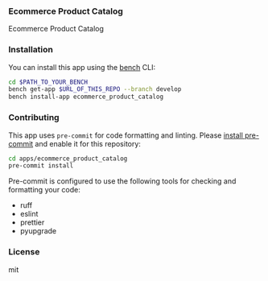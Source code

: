 ### Ecommerce Product Catalog

Ecommerce Product Catalog

### Installation

You can install this app using the [bench](https://github.com/frappe/bench) CLI:

```bash
cd $PATH_TO_YOUR_BENCH
bench get-app $URL_OF_THIS_REPO --branch develop
bench install-app ecommerce_product_catalog
```

### Contributing

This app uses `pre-commit` for code formatting and linting. Please [install pre-commit](https://pre-commit.com/#installation) and enable it for this repository:

```bash
cd apps/ecommerce_product_catalog
pre-commit install
```

Pre-commit is configured to use the following tools for checking and formatting your code:

- ruff
- eslint
- prettier
- pyupgrade

### License

mit
